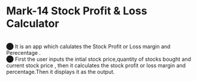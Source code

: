 # Mark-14 Stock Profit & Loss Calculator
<br>⬤ It is an app which calulates the Stock Profit or Loss margin and Perecentage .
<br>⬤ First the user inputs the intial stock price,quantity of stocks bought and current stock price , then it calculates the stock profit or loss margin and percentage.Then it displays it as the output.
